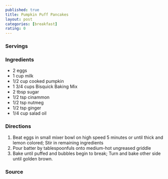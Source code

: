 ```yaml
---
published: true
title: Pumpkin Puff Pancakes
layout: post
categories: [breakfast]
rating: 0
---
```

### Servings


### Ingredients
- 2 eggs
- 1 cup milk
- 1/2 cup cooked pumpkin
- 1 3/4 cups Bisquick Baking Mix
- 2 tbsp sugar
- 1/2 tsp cinammon
- 1/2 tsp nutmeg
- 1/2 tsp ginger
- 1/4 cup salad oil

### Directions
1. Beat eggs in small mixer bowl on high speed 5 minutes or until thick and lemon colored; Stir in remaining ingredients
2. Pour batter by tablespoonfuls onto medium-hot ungreased griddle
3. Bake until puffed and bubbles begin to break; Turn and bake other side until golden brown.

### Source

